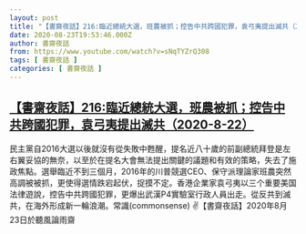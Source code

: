 ```yaml
---
layout: post
title: "【書齋夜話】216:臨近總統大選，班農被抓；控告中共跨國犯罪，袁弓夷提出滅共（2020-8-22）"
date: 2020-08-23T19:53:46.000Z
author: 書齋夜話
from: https://www.youtube.com/watch?v=sNqTYZrQ308
tags: [ 書齋夜話 ]
categories: [ 書齋夜話 ]
---
```

<!--1598212426000-->
[【書齋夜話】216:臨近總統大選，班農被抓；控告中共跨國犯罪，袁弓夷提出滅共（2020-8-22）](https://www.youtube.com/watch?v=sNqTYZrQ308)
------

<div>
民主黨自2016大選以後就沒有從失敗中甦醒，提名近八十歲的前副總統拜登是左右翼妥協的無奈，以至於在提名大會無法提出關鍵的議題和有效的策略，失去了施政焦點。選舉臨近不到三個月，2016年的川普競選CEO、保守派理論家班農突然高調被被抓，更使得選情跌宕起伏，捉摸不定。香港企業家袁弓夷以三个重要美国法律遊說，控告中共跨國犯罪，更爆出武漢P4實驗室行政人員出走。從反共到滅共，在海外形成新一輪浪潮。常識(commonsense) ✌【書齋夜話】2020年8月23日於聽風論雨齋
</div>
